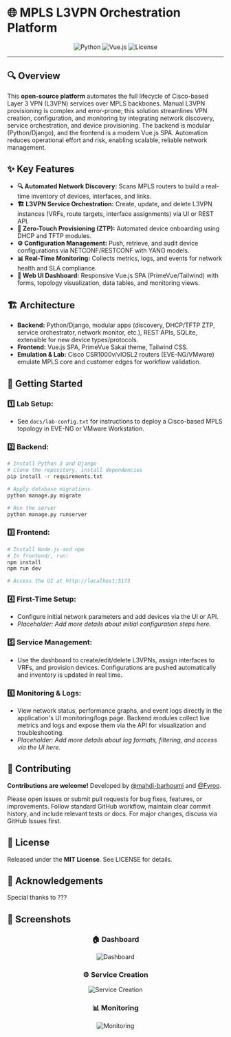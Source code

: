 # 🌐 MPLS L3VPN Orchestration Platform

<div align="center">

![Python](https://img.shields.io/badge/Python-Django-blue?style=for-the-badge&logo=python&logoColor=white)
![Vue.js](https://img.shields.io/badge/Vue.js-3.0-4fc08d?style=for-the-badge&logo=vue.js&logoColor=white)
![License](https://img.shields.io/badge/License-MIT-yellow?style=for-the-badge)

</div>

---

## 🔍 Overview

This **open-source platform** automates the full lifecycle of Cisco-based Layer 3 VPN (L3VPN) services over MPLS backbones. Manual L3VPN provisioning is complex and error-prone; this solution streamlines VPN creation, configuration, and monitoring by integrating network discovery, service orchestration, and device provisioning. The backend is modular (Python/Django), and the frontend is a modern Vue.js SPA. Automation reduces operational effort and risk, enabling scalable, reliable network management.

## ✨ Key Features

- **🔍 Automated Network Discovery:** Scans MPLS routers to build a real-time inventory of devices, interfaces, and links.
- **🏗️ L3VPN Service Orchestration:** Create, update, and delete L3VPN instances (VRFs, route targets, interface assignments) via UI or REST API.
- **🚀 Zero-Touch Provisioning (ZTP):** Automated device onboarding using DHCP and TFTP modules.
- **⚙️ Configuration Management:** Push, retrieve, and audit device configurations via NETCONF/RESTCONF with YANG models.
- **📊 Real-Time Monitoring:** Collects metrics, logs, and events for network health and SLA compliance.
- **🎨 Web UI Dashboard:** Responsive Vue.js SPA (PrimeVue/Tailwind) with forms, topology visualization, data tables, and monitoring views.

## 🏗️ Architecture

- **Backend:** Python/Django, modular apps (discovery, DHCP/TFTP ZTP, service orchestrator, network monitor, etc.), REST APIs, SQLite, extensible for new device types/protocols.
- **Frontend:** Vue.js SPA, PrimeVue Sakai theme, Tailwind CSS.
- **Emulation & Lab:** Cisco CSR1000v/vIOSL2 routers (EVE-NG/VMware) emulate MPLS core and customer edges for workflow validation.

## 🚀 Getting Started

### 1️⃣ **Lab Setup:**
- See `docs/lab-config.txt` for instructions to deploy a Cisco-based MPLS topology in EVE-NG or VMware Workstation.

### 2️⃣ **Backend:**
```bash
# Install Python 3 and Django
# Clone the repository, install dependencies
pip install -r requirements.txt

# Apply database migrations
python manage.py migrate

# Run the server
python manage.py runserver
```

### 3️⃣ **Frontend:**
```bash
# Install Node.js and npm
# In frontend/, run:
npm install
npm run dev

# Access the UI at http://localhost:5173
```

### 4️⃣ **First-Time Setup:**
- Configure initial network parameters and add devices via the UI or API.
- *Placeholder: Add more details about initial configuration steps here.*

### 5️⃣ **Service Management:**
- Use the dashboard to create/edit/delete L3VPNs, assign interfaces to VRFs, and provision devices. Configurations are pushed automatically and inventory is updated in real time.

### 6️⃣ **Monitoring & Logs:**
- View network status, performance graphs, and event logs directly in the application's UI monitoring/logs page. Backend modules collect live metrics and logs and expose them via the API for visualization and troubleshooting.
- *Placeholder: Add more details about log formats, filtering, and access via the UI here.*

<!-- For more usage details, refer to lab-config.txt and in-code comments. -->

## 🤝 Contributing

**Contributions are welcome!** Developed by [@mahdi-barhoumi](https://github.com/mahdi-barhoumi) and [@Fyroo](https://github.com/Fyroo). 

Please open issues or submit pull requests for bug fixes, features, or improvements. Follow standard GitHub workflow, maintain clear commit history, and include relevant tests or docs. For major changes, discuss via GitHub Issues first.

## 📄 License

Released under the **MIT License**. See LICENSE for details.

## 🙏 Acknowledgements

Special thanks to ???

## 📸 Screenshots

<!-- Add screenshots below -->

<div align="center">

### 🏠 Dashboard
![Dashboard](images/dashboard-placeholder.png)

### ⚙️ Service Creation
![Service Creation](images/service-creation-placeholder.png)

### 📊 Monitoring
![Monitoring](images/monitoring-placeholder.png)

</div>
